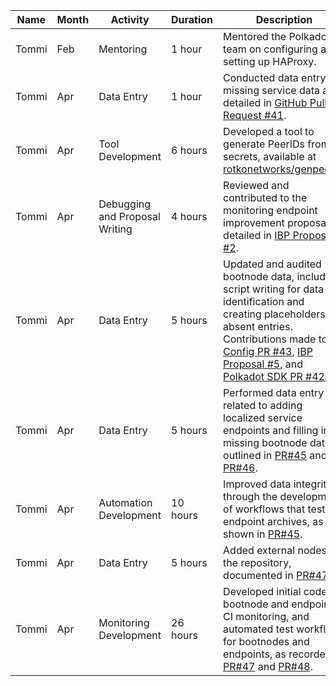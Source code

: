 | **Name** | **Month** | **Activity** | **Duration** | **Description** |
|----------|-----------|--------------|--------------|-----------------|
| Tommi    | Feb       | Mentoring    | 1 hour       | Mentored the Polkadot team on configuring and setting up HAProxy. |
| Tommi    | Apr       | Data Entry   | 1 hour       | Conducted data entry for missing service data as detailed in [GitHub Pull Request #41](https://github.com/ibp-network/config/pull/41). |
| Tommi    | Apr       | Tool Development | 6 hours   | Developed a tool to generate PeerIDs from secrets, available at [rotkonetworks/genpeerid](https://github.com/rotkonetworks/genpeerid). |
| Tommi    | Apr       | Debugging and Proposal Writing | 4 hours | Reviewed and contributed to the monitoring endpoint improvement proposal, detailed in [IBP Proposals #2](https://github.com/rotkonetworks/ibp-proposals/blob/master/proposals/2_monitoring_endpoints.md). |
| Tommi    | Apr       | Data Entry   | 5 hours       | Updated and audited bootnode data, including script writing for data identification and creating placeholders for absent entries. Contributions made to [Config PR #43](https://github.com/ibp-network/config/pull/43), [IBP Proposal #5](https://github.com/rotkonetworks/ibp-proposals/blob/master/proposals/5_bootnode_audits.md), and [Polkadot SDK PR #4276](https://github.com/paritytech/polkadot-sdk/pull/4276). |
| Tommi    | Apr       | Data Entry   | 5 hours       | Performed data entry related to adding localized service endpoints and filling in missing bootnode data as outlined in [PR#45](https://github.com/ibp-network/config/pull/45) and [PR#46](https://github.com/ibp-network/config/pull/46). |
| Tommi    | Apr       | Automation Development | 10 hours | Improved data integrity through the development of workflows that test endpoint archives, as shown in [PR#45](https://github.com/ibp-network/config/pull/45). |
| Tommi    | Apr       | Data Entry   | 5 hours       | Added external nodes to the repository, documented in [PR#47](https://github.com/ibp-network/config/pull/47). |
| Tommi    | Apr       | Monitoring Development | 26 hours | Developed initial code for bootnode and endpoint CI monitoring, and automated test workflows for bootnodes and endpoints, as recorded in [PR#47](https://github.com/ibp-network/config/pull/47) and [PR#48](https://github.com/ibp-network/config/pull/48). |
